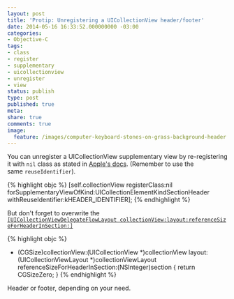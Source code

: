 ```yaml
---
layout: post
title: 'Protip: Unregistering a UICollectionView header/footer'
date: 2014-05-16 16:33:52.000000000 -03:00
categories:
- Objective-C
tags:
- class
- register
- supplementary
- uicollectionview
- unregister
- view
status: publish
type: post
published: true
meta:
share: true
comments: true
image:
  feature: /images/computer-keyboard-stones-on-grass-background-header.jpg
---
```


You can unregister a UICollectionView supplementary view by re-registering it
with `nil` class as stated in [Apple's docs](https://developer.apple.com/library/ios/documentation/uikit/reference/UICollectionView_class/Reference/Reference.html#//apple_ref/doc/uid/TP40012177-CH1-SW10).
(Remember to use the same `reuseIdentifier`).

{% highlight objc %}
[self.collectionView registerClass:nil
        forSupplementaryViewOfKind:UICollectionElementKindSectionHeader
               withReuseIdentifier:kHEADER_IDENTIFIER];
{% endhighlight %}

<!-- more -->

But don't forget to overwrite the [`[UICollectionViewDelegateFlowLayout collectionView:layout:referenceSizeForHeaderInSection:]`](https://developer.apple.com/library/ios/documentation/UIKit/Reference/UICollectionViewDelegateFlowLayout_protocol/Reference/Reference.html#//apple_ref/occ/intfm/UICollectionViewDelegateFlowLayout/collectionView:layout:referenceSizeForHeaderInSection:)

{% highlight objc %}
- (CGSize)collectionView:(UICollectionView *)collectionView layout:(UICollectionViewLayout *)collectionViewLayout referenceSizeForHeaderInSection:(NSInteger)section
{
    return CGSizeZero;
}
{% endhighlight %}

Header or footer, depending on your need.
